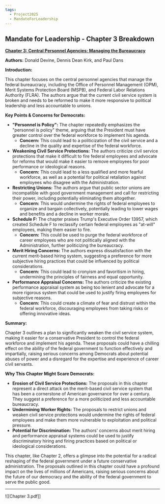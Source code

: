 ```yaml
---
tags:
  - Project2025
  - MandateForLeadership
---
```

## Mandate for Leadership - Chapter 3 Breakdown

**[Chapter 3: Central Personnel Agencies: Managing the Bureaucracy](../../documents/project_2025_chapters/chapter_3.pdf)**

**Authors:** Donald Devine, Dennis Dean Kirk, and Paul Dans

**Introduction:**

This chapter focuses on the central personnel agencies that manage the federal bureaucracy, including the Office of Personnel Management (OPM), Merit Systems Protection Board (MSPB), and Federal Labor Relations Authority (FLRA). The authors argue that the current civil service system is broken and needs to be reformed to make it more responsive to political leadership and less accountable to unions.

**Key Points & Concerns for Democrats:**

* **"Personnel is Policy":** The chapter repeatedly emphasizes the "personnel is policy" theme, arguing that the President must have greater control over the federal workforce to implement his agenda.
    * **Concern:** This could lead to a politicization of the civil service and a decline in the quality and expertise of the federal workforce.
* **Weakening Civil Service Protections:** The authors criticize civil service protections that make it difficult to fire federal employees and advocate for reforms that would make it easier to remove employees for poor performance or ideological reasons.
    * **Concern:** This could lead to a less qualified and more fearful workforce, as well as a potential for political retaliation against employees who disagree with the Administration.
* **Restricting Unions:** The authors argue that public sector unions are incompatible with good government management and call for restricting their power, including potentially eliminating them altogether.
    * **Concern:** This would undermine the rights of federal employees to organize and bargain collectively, potentially leading to lower wages and benefits and a decline in worker morale.
* **Schedule F:** The chapter praises Trump's Executive Order 13957, which created Schedule F to reclassify certain federal employees as "at-will" employees, making them easier to fire.
    * **Concern:** This could be used to purge the federal workforce of career employees who are not politically aligned with the Administration, further politicizing the bureaucracy.
* **Merit Hiring Concerns:** The authors express dissatisfaction with the current merit-based hiring system, suggesting a preference for more subjective hiring practices that could be influenced by political considerations.
    * **Concern:** This could lead to cronyism and favoritism in hiring, undermining the principles of fairness and equal opportunity.
* **Performance Appraisal Concerns:** The authors criticize the existing performance appraisal system as being too lenient and advocate for a more rigorous system that could be used to justify firing employees for subjective reasons.
    * **Concern:** This could create a climate of fear and distrust within the federal workforce, discouraging employees from taking risks or offering innovative ideas.

**Summary:**

Chapter 3 outlines a plan to significantly weaken the civil service system, making it easier for a conservative President to control the federal workforce and implement his agenda. These proposals could have a chilling effect on the ability of the federal government to function effectively and impartially, raising serious concerns among Democrats about potential abuses of power and a disregard for the expertise and experience of career civil servants.

**Why This Chapter Might Scare Democrats:**

* **Erosion of Civil Service Protections:** The proposals in this chapter represent a direct attack on the merit-based civil service system that has been a cornerstone of American governance for over a century. They suggest a preference for a more politicized and less accountable bureaucracy.
* **Undermining Worker Rights:** The proposals to restrict unions and weaken civil service protections would undermine the rights of federal employees and make them more vulnerable to exploitation and political pressure.
* **Potential for Discrimination:** The authors' concerns about merit hiring and performance appraisal systems could be used to justify discriminatory hiring and firing practices based on political or ideological considerations.

This chapter, like Chapter 2, offers a glimpse into the potential for a radical reshaping of the federal government under a future conservative administration. The proposals outlined in this chapter could have a profound impact on the lives of millions of Americans, raising serious concerns about the future of our democracy and the ability of the federal government to serve the public good.

----

![[Chapter 3.pdf]]